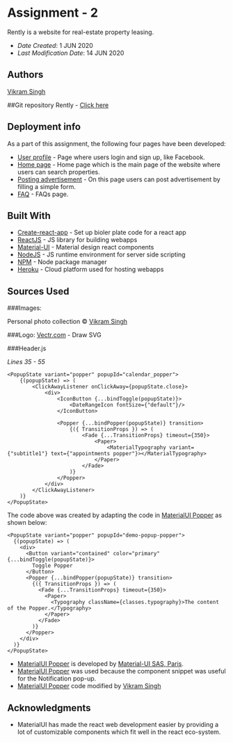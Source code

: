 <!--- The following README.md sample file was adapted from https://gist.github.com/PurpleBooth/109311bb0361f32d87a2#file-readme-template-md ---> 

# Assignment - 2

Rently is a website for real-estate property leasing.

* *Date Created*: 1 JUN 2020
* *Last Modification Date*: 14 JUN 2020

## Authors

[Vikram Singh](vikram.singh@dal.ca)

##Git repository
Rently - [Click here](https://github.com/neatcoder/A2_VIKRAM_SINGH)


## Deployment info
 As a part of this assignment, the following four pages have been developed:
 * [User profile](https://vikramsingh.herokuapp.com/userprofile) - Page where users login and sign up, like Facebook.
 * [Home page](https://vikramsingh.herokuapp.com/home) - Home page which is the main page of the website where users can search properties.
 * [Posting advertisement](https://vikramsingh.herokuapp.com/postad) - On this page users can post advertisement by filling a simple form.
 * [FAQ](https://vikramsingh.herokuapp.com/faq) - FAQs page.


## Built With

* [Create-react-app](https://github.com/facebook/create-react-app) - Set up bioler plate code for a react app
* [ReactJS](https://github.com/facebook/react) - JS library for building webapps
* [Material-UI](https://github.com/mui-org/material-ui) - Material design react components
* [NodeJS](https://nodejs.org/) - JS runtime environment for server side scripting
* [NPM](https://github.com/npm/cli) - Node package manager
* [Heroku](https://heroku.com/) - Cloud platform used for hosting webapps

## Sources Used

###Images: 

Personal photo collection © [Vikram Singh](vikram.singh@dal.ca)

###Logo:
[Vectr.com](https://vectr.com) - Draw SVG

###Header.js

*Lines 35 - 55*

```
<PopupState variant="popper" popupId="calendar_popper">
    {(popupState) => (
        <ClickAwayListener onClickAway={popupState.close}>
            <div>
                <IconButton {...bindToggle(popupState)}>
                    <DateRangeIcon fontSize={"default"}/>
                </IconButton>

                <Popper {...bindPopper(popupState)} transition>
                    {({ TransitionProps }) => (
                        <Fade {...TransitionProps} timeout={350}>
                            <Paper>
                                <MaterialTypography variant={"subtitle1"} text={"appointments popper"}></MaterialTypography>
                            </Paper>
                        </Fade>
                    )}
                </Popper>
            </div>
        </ClickAwayListener>
    )}
</PopupState> 

```

The code above was created by adapting the code in [MaterialUI Popper](https://material-ui.com/components/popper/) as shown below: 

```
<PopupState variant="popper" popupId="demo-popup-popper">
  {(popupState) => (
    <div>
      <Button variant="contained" color="primary" {...bindToggle(popupState)}>
        Toggle Popper
      </Button>
      <Popper {...bindPopper(popupState)} transition>
        {({ TransitionProps }) => (
          <Fade {...TransitionProps} timeout={350}>
            <Paper>
              <Typography className={classes.typography}>The content of the Popper.</Typography>
            </Paper>
          </Fade>
        )}
      </Popper>
    </div>
  )}
</PopupState>

```

- [MaterialUI Popper](https://material-ui.com/components/popper/) is developed by [Material-UI SAS, Paris](https://material-ui.com/company/about/).
- [MaterialUI Popper](https://material-ui.com/components/popper/) was used because the component snippet was useful for the Notification pop-up. 
- [MaterialUI Popper](https://material-ui.com/components/popper/) code modified by [Vikram Singh](vikram.singh@dal.ca)

## Acknowledgments

* MaterialUI has made the react web development easier by providing a lot of customizable components which fit well in the react eco-system.
